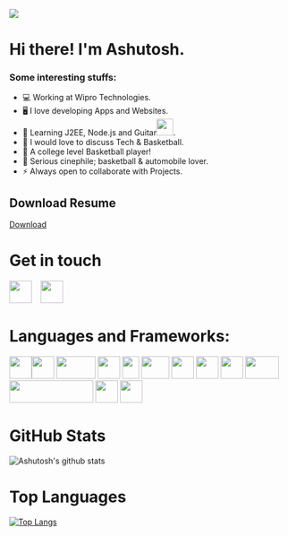 
![](https://komarev.com/ghpvc/?username=AshutoshAJ)
# Hi there! I'm Ashutosh. 

### Some interesting stuffs:  

- 💻 Working at Wipro Technologies.
- 🖥️ I love developing Apps and Websites.
- 📗 Learning J2EE, Node.js and Guitar<img src="https://www.clipartkey.com/mpngs/m/171-1716467_acoustic-guitar-svg-png-icon-free-download-acoustic.png" height="30px" width="30px"/>.
- 📧 I would love to discuss Tech & Basketball.  
- 🏀 A college level Basketball player!
- 🎥 Serious cinephile; basketball & automobile lover.  
- ⚡ Always open to collaborate with Projects.

## Download Resume
<a href="https://github.com/AshutoshAJ/resume/raw/main/Ashutosh%20Resume.pdf">Download</a>

# Get in touch 
<a href="https://www.linkedin.com/in/ajashutosh"><img src="https://www.flaticon.com/svg/static/icons/svg/174/174857.svg" height="40px" width="40px"/></a>&nbsp;&nbsp;&nbsp;
<a href="https://twitter.com/theAshutoshAJ"><img src="https://1000logos.net/wp-content/uploads/2017/06/Twitter-Logo.png" height="40px" width="40px"/></a>  


# Languages and Frameworks:  
<img src="https://2.bp.blogspot.com/-tzm1twY_ENM/XlCRuI0ZkRI/AAAAAAAAOso/BmNOUANXWxwc5vwslNw3WpjrDlgs9PuwQCLcBGAsYHQ/s1600/pasted%2Bimage%2B0.png" height="40px" width="40px"/><img src="https://cdn.freebiesupply.com/logos/thumbs/2x/java-logo.png" height="40px" width="40px"/> <img src="https://upload.wikimedia.org/wikipedia/commons/thumb/d/d9/Node.js_logo.svg/590px-Node.js_logo.svg.png" height="40px" width="70px"/> <img src="https://mpng.subpng.com/20180802/tpl/kisspng-logo-html5-brand-clip-art-%E6%9D%89-%E5%B1%B1-%E8%89%AF-%E9%9B%84-5b62be01b565d5.334247781533197825743.jpg" width="40" height="40"/> <img src = "https://upload.wikimedia.org/wikipedia/commons/thumb/d/d5/CSS3_logo_and_wordmark.svg/1200px-CSS3_logo_and_wordmark.svg.png"  width="30" height="40"/> <img src="https://asthaandsidharth.com/wp-content/uploads/2016/03/js-logo.png" height="40px" width="50px"/> <img src="https://upload.wikimedia.org/wikipedia/commons/thumb/c/cd/Visual_Studio_2017_Logo.svg/1200px-Visual_Studio_2017_Logo.svg.png" height="40px" width="40px"/> <img src="https://i.pinimg.com/originals/e9/bd/82/e9bd82cf92894a080eb23a15c246c52b.png" height="40px" width="40px"/> <img src="https://upload.wikimedia.org/wikipedia/commons/thumb/a/af/Adobe_Photoshop_CC_icon.svg/1200px-Adobe_Photoshop_CC_icon.svg.png" height="40px" width="40px"/> <img src="https://upload.wikimedia.org/wikipedia/commons/thumb/7/7b/Tomcat-logo.svg/1280px-Tomcat-logo.svg.png" height="40px" width="60px"/> <img src="https://www.eclipse.org/artwork/images/v2/logo-800x188.png" height="40px" width="150px"/> <img src="https://git-scm.com/images/logos/downloads/Git-Icon-Black.png" height="40px" width="40px"/> <img src="https://github.githubassets.com/images/modules/logos_page/GitHub-Mark.png" height="40px" width="40px"/>  

# GitHub Stats
![Ashutosh's github stats](https://github-readme-stats.vercel.app/api?username=AshutoshAJ&show_icons=true&theme=tokyonight&layout=compact&count_private=true&include_all_commits=true)

# Top Languages
[![Top Langs](https://github-readme-stats.vercel.app/api/top-langs/?username=AshutoshAJ&layout=compact&theme=tokyonight)](https://github.com/AshutoshAJ/github-readme-stats)
